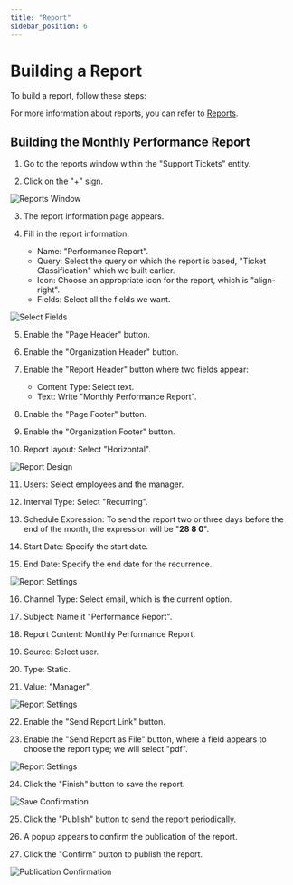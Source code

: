 ```yaml
---
title: "Report"
sidebar_position: 6
---
```


# Building a Report

To build a report, follow these steps:

For more information about reports, you can refer to [Reports](../../../guide/information-structures-concepts/basic-concepts/reports).

## Building the Monthly Performance Report

1. Go to the reports window within the "Support Tickets" entity.

2. Click on the "+" sign.

![Reports Window](../../../../../../../static/img/tutorial/customer-support-system/customer_support_creating_reports(1).png)

3. The report information page appears.

4. Fill in the report information:

   - Name: "Performance Report".
   - Query: Select the query on which the report is based, "Ticket Classification" which we built earlier.
   - Icon: Choose an appropriate icon for the report, which is "align-right".
   - Fields: Select all the fields we want.

![Select Fields](../../../../../../../static/img/tutorial/customer-support-system/customer_support_creating_reports(2).png)

5. Enable the "Page Header" button.

6. Enable the "Organization Header" button.

7. Enable the "Report Header" button where two fields appear:

   - Content Type: Select text.
   - Text: Write "Monthly Performance Report".

8. Enable the "Page Footer" button.

9. Enable the "Organization Footer" button.

10. Report layout: Select "Horizontal".

![Report Design](../../../../../../../static/img/tutorial/customer-support-system/customer_support_creating_reports(3).png)

11. Users: Select employees and the manager.

12. Interval Type: Select "Recurring".

13. Schedule Expression: To send the report two or three days before the end of the month, the expression will be "**28 8 0**".

14. Start Date: Specify the start date.

15. End Date: Specify the end date for the recurrence.

![Report Settings](../../../../../../../static/img/tutorial/customer-support-system/customer_support_creating_reports(4).png)

16. Channel Type: Select email, which is the current option.

17. Subject: Name it "Performance Report".

18. Report Content: Monthly Performance Report.

19. Source: Select user.

20. Type: Static.

21. Value: "Manager".

![Report Settings](../../../../../../../static/img/tutorial/customer-support-system/customer_support_creating_reports(5).png)

22. Enable the "Send Report Link" button.

23. Enable the "Send Report as File" button, where a field appears to choose the report type; we will select "pdf".

![Report Settings](../../../../../../../static/img/tutorial/customer-support-system/customer_support_creating_reports(6).png)

24. Click the "Finish" button to save the report.

![Save Confirmation](../../../../../../../static/img/tutorial/customer-support-system/customer_support_creating_reports(7).png)

25. Click the "Publish" button to send the report periodically.

26. A popup appears to confirm the publication of the report.

27. Click the "Confirm" button to publish the report.

![Publication Confirmation](../../../../../../../static/img/tutorial/customer-support-system/customer_support_creating_reports(8).png)